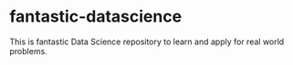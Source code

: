# fantastic-datascience
This is fantastic Data Science repository to learn and apply for real world problems.
